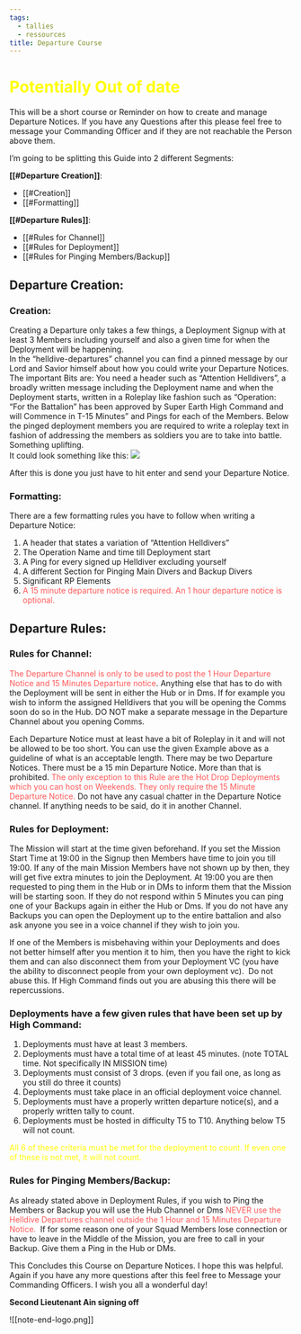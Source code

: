 ```yaml
---
tags:
  - tallies
  - ressources
title: Departure Course
---
```

# <span style="color:rgb(255, 255, 0)">Potentially Out of date</span>
This will be a short course or Reminder on how to create and manage Departure Notices. If you have any Questions after this please feel free to message your Commanding Officer and if they are not reachable the Person above them.

I’m going to be splitting this Guide into 2 different Segments:

**[[#Departure Creation]]**:
 - [[#Creation]]
 - [[#Formatting]]
 
 **[[#Departure Rules]]**: 
- [[#Rules for Channel]]
- [[#Rules for Deployment]] 
- [[#Rules for Pinging Members/Backup]]


## Departure Creation:

### Creation:  
Creating a Departure only takes a few things, a Deployment Signup with at least 3 Members including yourself and also a given time for when the Deployment will be happening.  
In the “helldive-departures” channel you can find a pinned message by our Lord and Savior himself about how you could write your Departure Notices.  
The important Bits are: You need a header such as “Attention Helldivers”, a broadly written message including the Deployment name and when the Deployment starts, written in a Roleplay like fashion such as “Operation: “For the Battalion” has been approved by Super Earth High Command and will Commence in T-15 Minutes” and Pings for each of the Members. Below the pinged deployment members you are required to write a roleplay text in fashion of addressing the members as soldiers you are to take into battle. Something uplifting.  
It could look something like this:
![](https://lh7-rt.googleusercontent.com/docsz/AD_4nXceIchSymKjWDj1J94A3rH-YYUWVY-NgbKbxlX0AFJNLdmnfSPW2gNLShutDIrd-k371jYIJjW4ujyz8GuUCJsuV1SmsuMJYAEya_3Gr2QXnNOjn7v60X1MRTt7oy-EozLPdkGqUJqQwpsY9JIl8D3xWCA?key=bnNs_EF3ZT_oeb-yel-YAg)

After this is done you just have to hit enter and send your Departure Notice. 

### Formatting:  
There are a few formatting rules you have to follow when writing a Departure Notice:  
1. A header that states a variation of “Attention Helldivers”  
2. The Operation Name and time till Deployment start  
3. A Ping for every signed up Helldiver excluding yourself  
4. A different Section for Pinging Main Divers and Backup Divers  
5. Significant RP Elements
6. <span style="color:rgb(255, 87, 87)">A 15 minute departure notice is required. An 1 hour departure notice is optional.</span>

## Departure Rules:
### Rules for Channel:
<span style="color:rgb(255, 87, 87)">The Departure Channel is only to be used to post the 1 Hour Departure Notice and 15 Minutes Departure notice</span>. Anything else that has to do with the Deployment will be sent in either the Hub or in Dms. If for example you wish to inform the assigned Helldivers that you will be opening the Comms soon do so in the Hub. DO NOT make a separate message in the Departure Channel about you opening Comms.

Each Departure Notice must at least have a bit of Roleplay in it and will not be allowed to be too short. You can use the given Example above as a guideline of what is an acceptable length.
There may be two Departure Notices. There must be a 15 min Departure Notice. More than that is prohibited. <span style="color:rgb(255, 87, 87)">The only exception to this Rule are the Hot Drop Deployments which you can host on Weekends. They only require the 15 Minute Departure Notice.</span>
Do not have any casual chatter in the Departure Notice channel. If anything needs to be said, do it in another Channel.

### Rules for Deployment:

The Mission will start at the time given beforehand. If you set the Mission Start Time at 19:00 in the Signup then Members have time to join you till 19:00. If any of the main Mission Members have not shown up by then, they will get five extra minutes to join the Deployment. At 19:00 you are then requested to ping them in the Hub or in DMs to inform them that the Mission will be starting soon. If they do not respond within 5 Minutes you can ping one of your Backups again in either the Hub or Dms. If you do not have any Backups you can open the Deployment up to the entire battalion and also ask anyone you see in a voice channel if they wish to join you.

If one of the Members is misbehaving within your Deployments and does not better himself after you mention it to him, then you have the right to kick them and can also disconnect them from your Deployment VC (you have the ability to disconnect people from your own deployment vc). 
Do not abuse this. If High Command finds out you are abusing this there will be repercussions.

  
### Deployments have a few given rules that have been set up by High Command:

1. Deployments must have at least 3 members.
2. Deployments must have a total time of at least 45 minutes. (note TOTAL time. Not specifically IN MISSION time)
3. Deployments must consist of 3 drops. (even if you fail one, as long as you still do three it counts)
4. Deployments must take place in an official deployment voice channel.
5. Deployments must have a properly written departure notice(s), and a properly written tally to count.
6. Deployments must be hosted in difficulty T5 to T10. Anything below T5 will not count. 

<span style="color:rgb(255, 255, 0)">All 6 of these criteria must be met for the deployment to count. If even one of these is not met, it will not count.</span>

### Rules for Pinging Members/Backup:

As already stated above in Deployment Rules, if you wish to Ping the Members or Backup you will use the Hub Channel or Dms <span style="color:rgb(255, 87, 87)">NEVER use the Helldive Departures channel outside the 1 Hour and 15 Minutes Departure Notice. </span>
If for some reason one of your Squad Members lose connection or have to leave in the Middle of the Mission, you are free to call in your Backup. Give them a Ping in the Hub or DMs.

This Concludes this Course on Departure Notices. I hope this was helpful. Again if you have any more questions after this feel free to Message your Commanding Officers. I wish you all a wonderful day!  

**Second Lieutenant Ain signing off**

![[note-end-logo.png]]